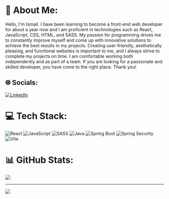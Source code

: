 # 💫 About Me:
Hello, I'm Ismail. I have been learning to become a front-end web developer for about a year now and I am proficient in technologies such as React, JavaScript, CSS, HTML, and SASS. My passion for programming drives me to constantly improve myself and come up with innovative solutions to achieve the best results in my projects. Creating user-friendly, aesthetically pleasing, and functional websites is important to me, and I always strive to complete my projects on time. I am comfortable working both independently and as part of a team. If you are looking for a passionate and skilled developer, you have come to the right place. Thank you!


## 🌐 Socials:  
[![LinkedIn](https://img.shields.io/badge/LinkedIn-%230077B5.svg?logo=linkedin&logoColor=white)](https://linkedin.com/in/ismailtezal) 

# 💻 Tech Stack:
![React](https://img.shields.io/badge/react-%2320232a.svg?style=for-the-badge&logo=react&logoColor=%2361DAFB) ![JavaScript](https://img.shields.io/badge/javascript-%23323330.svg?style=for-the-badge&logo=javascript&logoColor=%23F7DF1E) ![SASS](https://img.shields.io/badge/SASS-hotpink.svg?style=for-the-badge&logo=SASS&logoColor=white) ![Java](https://img.shields.io/badge/Java-%23ED8B00.svg?&style=for-the-badge&logo=java&logoColor=white) ![Spring Boot](https://img.shields.io/badge/Spring_Boot-%236DB33F.svg?&style=for-the-badge&logo=spring-boot&logoColor=white) ![Spring Security](https://img.shields.io/badge/Spring_Security-%238DB600.svg?&style=for-the-badge&logo=spring-security&logoColor=white) ![Vite](https://img.shields.io/badge/Vite-%23007ACC.svg?&style=for-the-badge&logo=vite&logoColor=white)


# 📊 GitHub Stats:
![](https://github-readme-streak-stats.herokuapp.com/?user=ismailtezal&theme=tokyonight&hide_border=false)<br/>

---
[![](https://visitcount.itsvg.in/api?id=ismailtezal&icon=7&color=6)](https://visitcount.itsvg.in)

<!-- Proudly created with GPRM ( https://gprm.itsvg.in ) -->
